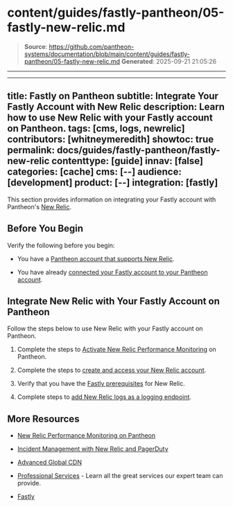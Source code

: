 # content/guides/fastly-pantheon/05-fastly-new-relic.md

> **Source**: https://github.com/pantheon-systems/documentation/blob/main/content/guides/fastly-pantheon/05-fastly-new-relic.md
> **Generated**: 2025-09-21 21:05:26

---

---
title: Fastly on Pantheon
subtitle: Integrate Your Fastly Account with New Relic
description: Learn how to use New Relic with your Fastly account on Pantheon.
tags: [cms, logs, newrelic]
contributors: [whitneymeredith]
showtoc: true
permalink: docs/guides/fastly-pantheon/fastly-new-relic
contenttype: [guide]
innav: [false]
categories: [cache]
cms: [--]
audience: [development]
product: [--]
integration: [fastly]
---

This section provides information on integrating your Fastly account with Pantheon's [New Relic](/guides/new-relic).

## Before You Begin

Verify the following before you begin:

- You have a [Pantheon account that supports New Relic](/guides/new-relic#supported-site-plans).

- You have already [connected your Fastly account to your Pantheon account](/guides/fastly-pantheon/connect-fastly).

## Integrate New Relic with Your Fastly Account on Pantheon

Follow the steps below to use New Relic with your Fastly account on Pantheon.

1. Complete the steps to [Activate New Relic Performance Monitoring](/guides/new-relic/activate-new-relic#activate-new-relic-performance-monitoring) on Pantheon.

1. Complete the steps to [create and access your New Relic account](/guides/new-relic#new-relic-performance-monitoring-access).

1. Verify that you have the [Fastly prerequisites](https://docs.fastly.com/en/guides/log-streaming-newrelic-logs#prerequisites) for New Relic.

1. Complete steps to [add New Relic logs as a logging endpoint](https://docs.fastly.com/en/guides/log-streaming-newrelic-logs#adding-new-relic-logs-as-a-logging-endpoint).


## More Resources

- [New Relic Performance Monitoring on Pantheon](/guides/new-relic)

- [Incident Management with New Relic and PagerDuty](/guides/pagerduty/)

- [Advanced Global CDN](/guides/professional-services/advanced-global-cdn)

- [Professional Services](/guides/professional-services) - Learn all the great services our expert team can provide.

- [Fastly](https://explore.fastly.com)

